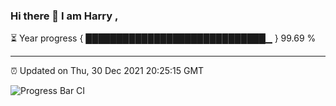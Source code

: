 ### Hi there 👋 I am Harry , 

⏳ Year progress { █████████████████████████████▁ } 99.69 %

---

⏰ Updated on Thu, 30 Dec 2021 20:25:15 GMT

![Progress Bar CI](https://github.com/duykhang68/duykhang68/workflows/Progress%20Bar%20CI/badge.svg)
